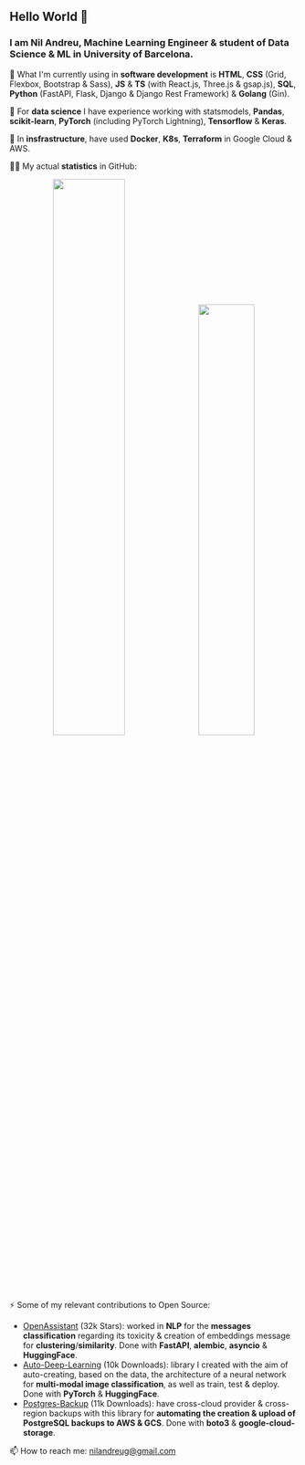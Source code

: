 ## Hello World 👋

### I am Nil Andreu, Machine Learning Engineer & student of Data Science & ML in University of Barcelona.

🔭 What I'm currently using in **software development** is **HTML**, **CSS** (Grid, Flexbox, Bootstrap & Sass), **JS** & **TS** (with React.js, Three.js & gsap.js), **SQL**, **Python** (FastAPI, Flask, Django & Django Rest Framework) & **Golang** (Gin).

👯 For **data science** I have experience working with statsmodels, **Pandas**, **scikit-learn**, **PyTorch** (including PyTorch Lightning), **Tensorflow** & **Keras**.

🌱 In **insfrastructure**, have used **Docker**, **K8s**, **Terraform** in Google Cloud & AWS.

👨‍💻 My actual **statistics** in GitHub:

<p align="center">
<img width="50%"  src="https://github-readme-stats.vercel.app/api?username=nil-andreu&count_private=true&show_icons=true&include_all_commits=false&hide_border=true&hide_title=true" />
<img width="44%"  src="https://github-readme-streak-stats.herokuapp.com/?user=nil-andreu&hide_border=true" />
</p>


⚡ Some of my relevant contributions to Open Source:

- [OpenAssistant](https://github.com/LAION-AI/Open-Assistant) (32k Stars): worked in **NLP** for the **messages classification** regarding its toxicity & creation of embeddings message for **clustering**/**similarity**. Done with **FastAPI**, **alembic**, **asyncio** & **HuggingFace**.
- [Auto-Deep-Learning](https://github.com/Nil-Andreu/auto-deep-learning) (10k Downloads): library I created with the aim of auto-creating, based on the data, the architecture of a neural network for **multi-modal image classification**, as well as train, test & deploy. Done with **PyTorch** & **HuggingFace**.
- [Postgres-Backup](https://github.com/Nil-Andreu/postgres-backup) (11k Downloads): have cross-cloud provider & cross-region backups with this library for **automating the creation & upload of PostgreSQL backups to AWS & GCS**. Done with **boto3** & **google-cloud-storage**.



📫 How to reach me: nilandreug@gmail.com


